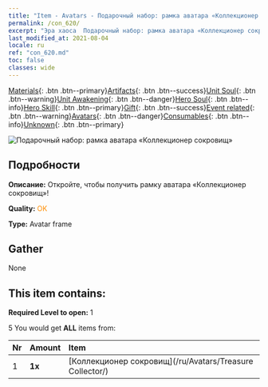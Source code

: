 ```yaml
---
title: "Item - Avatars - Подарочный набор: рамка аватара «Коллекционер сокровищ»"
permalink: /con_620/
excerpt: "Эра хаоса  Подарочный набор: рамка аватара «Коллекционер сокровищ»"
last_modified_at: 2021-08-04
locale: ru
ref: "con_620.md"
toc: false
classes: wide
---
```

 [Materials](/ItemsRU/){: .btn .btn--primary}[Artifacts](/ItemsRU/Artifacts/){: .btn .btn--success}[Unit Soul](/ItemsRU/UnitSoul/){: .btn .btn--warning}[Unit Awakening](/ItemsRU/UnitAwakening/){: .btn .btn--danger}[Hero Soul](/ItemsRU/HeroSoul/){: .btn .btn--info}[Hero Skill](/ItemsRU/HeroSkill/){: .btn .btn--primary}[Gift](/ItemsRU/Gift/){: .btn .btn--success}[Event related](/ItemsRU/Events/){: .btn .btn--warning}[Avatars](/ItemsRU/Avatars/){: .btn .btn--danger}[Consumables](/ItemsRU/Consumables/){: .btn .btn--info}[Unknown](/ItemsRU/Unknown/){: .btn .btn--primary}

 ![Подарочный набор: рамка аватара «Коллекционер сокровищ»](/images/t/i_907003.png)

## Подробности
 **Описание:** Откройте, чтобы получить рамку аватара «Коллекционер сокровищ»!

 **Quality:** <span style="color: #FF8C00">OK</span>

 **Type:** Avatar frame

## Gather

  None

## This item contains:

 **Required Level to open:** 1

 5 You would get **ALL** items  from:

  | Nr | Amount |     Item    |
  |:---|:-------|:------------|
  | 1 |  **1x** | [Коллекционер сокровищ](/ru/Avatars/Treasure Collector/) |  | 
